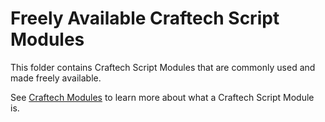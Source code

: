 # Freely Available Craftech Script Modules

This folder contains Craftech Script Modules that are commonly used and made freely available.

See [Craftech Modules](packer-file-copy/README.md) to learn more about what a Craftech Script Module is.